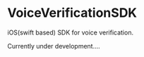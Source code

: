 # VoiceVerificationSDK
iOS(swift based) SDK for voice verification.

Currently under development....
